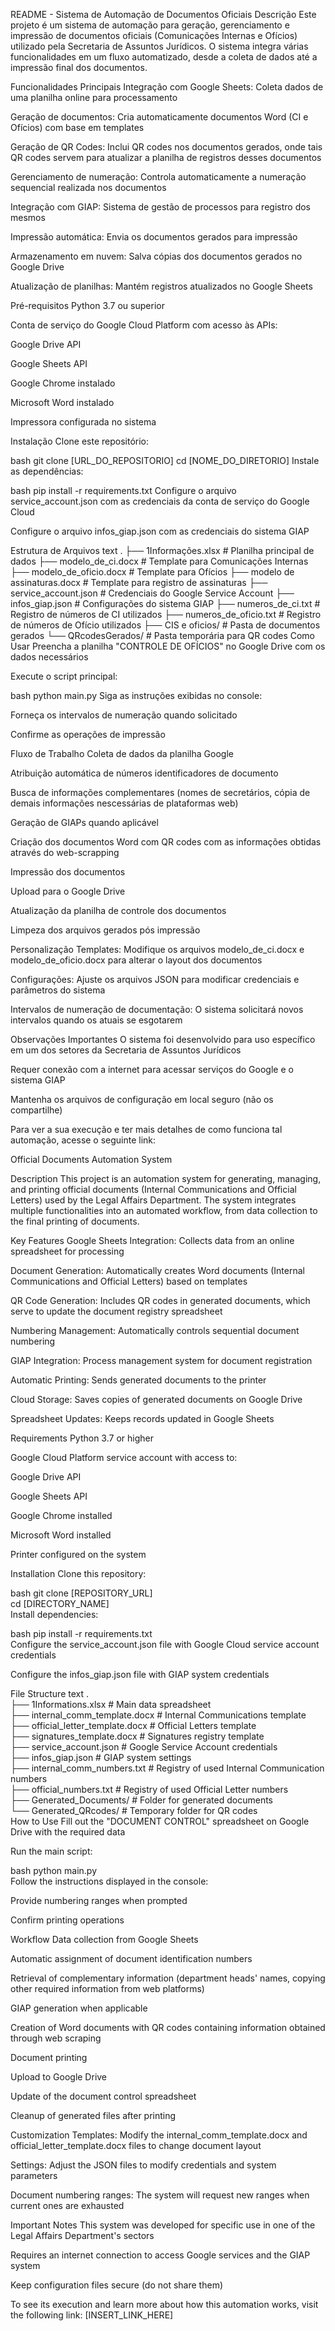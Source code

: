 README - Sistema de Automação de Documentos Oficiais
Descrição
Este projeto é um sistema de automação para geração, gerenciamento e impressão de documentos oficiais (Comunicações Internas e Ofícios) utilizado pela Secretaria de Assuntos Jurídicos. O sistema integra várias funcionalidades em um fluxo automatizado, desde a coleta de dados até a impressão final dos documentos.

Funcionalidades Principais
Integração com Google Sheets: Coleta dados de uma planilha online para processamento

Geração de documentos: Cria automaticamente documentos Word (CI e Ofícios) com base em templates

Geração de QR Codes: Inclui QR codes nos documentos gerados, onde tais QR codes servem para atualizar a planilha de registros desses documentos

Gerenciamento de numeração: Controla automaticamente a numeração sequencial realizada nos documentos

Integração com GIAP: Sistema de gestão de processos para registro dos mesmos

Impressão automática: Envia os documentos gerados para impressão

Armazenamento em nuvem: Salva cópias dos documentos gerados no Google Drive

Atualização de planilhas: Mantém registros atualizados no Google Sheets

Pré-requisitos
Python 3.7 ou superior

Conta de serviço do Google Cloud Platform com acesso às APIs:

Google Drive API

Google Sheets API

Google Chrome instalado

Microsoft Word instalado

Impressora configurada no sistema

Instalação
Clone este repositório:

bash
git clone [URL_DO_REPOSITORIO]
cd [NOME_DO_DIRETORIO]
Instale as dependências:

bash
pip install -r requirements.txt
Configure o arquivo service_account.json com as credenciais da conta de serviço do Google Cloud

Configure o arquivo infos_giap.json com as credenciais do sistema GIAP

Estrutura de Arquivos
text
.
├── 1Informações.xlsx                 # Planilha principal de dados
├── modelo_de_ci.docx                 # Template para Comunicações Internas
├── modelo_de_oficio.docx             # Template para Ofícios
├── modelo de assinaturas.docx        # Template para registro de assinaturas
├── service_account.json              # Credenciais do Google Service Account
├── infos_giap.json                   # Configurações do sistema GIAP
├── numeros_de_ci.txt                 # Registro de números de CI utilizados
├── numeros_de_oficio.txt             # Registro de números de Ofício utilizados
├── CIS e oficios/                    # Pasta de documentos gerados
└── QRcodesGerados/                   # Pasta temporária para QR codes
Como Usar
Preencha a planilha "CONTROLE DE OFÍCIOS" no Google Drive com os dados necessários

Execute o script principal:

bash
python main.py
Siga as instruções exibidas no console:

Forneça os intervalos de numeração quando solicitado

Confirme as operações de impressão

Fluxo de Trabalho
Coleta de dados da planilha Google

Atribuição automática de números identificadores de documento

Busca de informações complementares (nomes de secretários, cópia de demais informações nescessárias de plataformas web)

Geração de GIAPs quando aplicável

Criação dos documentos Word com QR codes com as informações obtidas através do web-scrapping

Impressão dos documentos

Upload para o Google Drive

Atualização da planilha de controle dos documentos

Limpeza dos arquivos gerados pós impressão

Personalização
Templates: Modifique os arquivos modelo_de_ci.docx e modelo_de_oficio.docx para alterar o layout dos documentos

Configurações: Ajuste os arquivos JSON para modificar credenciais e parâmetros do sistema

Intervalos de numeração de documentação: O sistema solicitará novos intervalos quando os atuais se esgotarem

Observações Importantes
O sistema foi desenvolvido para uso específico em um dos setores da Secretaria de Assuntos Jurídicos

Requer conexão com a internet para acessar serviços do Google e o sistema GIAP

Mantenha os arquivos de configuração em local seguro (não os compartilhe)

Para ver a sua execução e ter mais detalhes de como funciona tal automação, acesse o seguinte link:





Official Documents Automation System

Description
This project is an automation system for generating, managing, and printing official documents (Internal Communications and Official Letters) used by the Legal Affairs Department. The system integrates multiple functionalities into an automated workflow, from data collection to the final printing of documents.

Key Features
Google Sheets Integration: Collects data from an online spreadsheet for processing

Document Generation: Automatically creates Word documents (Internal Communications and Official Letters) based on templates

QR Code Generation: Includes QR codes in generated documents, which serve to update the document registry spreadsheet

Numbering Management: Automatically controls sequential document numbering

GIAP Integration: Process management system for document registration

Automatic Printing: Sends generated documents to the printer

Cloud Storage: Saves copies of generated documents on Google Drive

Spreadsheet Updates: Keeps records updated in Google Sheets

Requirements
Python 3.7 or higher

Google Cloud Platform service account with access to:

Google Drive API

Google Sheets API

Google Chrome installed

Microsoft Word installed

Printer configured on the system

Installation
Clone this repository:

bash
git clone [REPOSITORY_URL]  
cd [DIRECTORY_NAME]  
Install dependencies:

bash
pip install -r requirements.txt  
Configure the service_account.json file with Google Cloud service account credentials

Configure the infos_giap.json file with GIAP system credentials

File Structure
text
.  
├── 1Informations.xlsx                 # Main data spreadsheet  
├── internal_comm_template.docx        # Internal Communications template  
├── official_letter_template.docx      # Official Letters template  
├── signatures_template.docx           # Signatures registry template  
├── service_account.json               # Google Service Account credentials  
├── infos_giap.json                    # GIAP system settings  
├── internal_comm_numbers.txt          # Registry of used Internal Communication numbers  
├── official_numbers.txt               # Registry of used Official Letter numbers  
├── Generated_Documents/               # Folder for generated documents  
└── Generated_QRcodes/                 # Temporary folder for QR codes  
How to Use
Fill out the "DOCUMENT CONTROL" spreadsheet on Google Drive with the required data

Run the main script:

bash
python main.py  
Follow the instructions displayed in the console:

Provide numbering ranges when prompted

Confirm printing operations

Workflow
Data collection from Google Sheets

Automatic assignment of document identification numbers

Retrieval of complementary information (department heads' names, copying other required information from web platforms)

GIAP generation when applicable

Creation of Word documents with QR codes containing information obtained through web scraping

Document printing

Upload to Google Drive

Update of the document control spreadsheet

Cleanup of generated files after printing

Customization
Templates: Modify the internal_comm_template.docx and official_letter_template.docx files to change document layout

Settings: Adjust the JSON files to modify credentials and system parameters

Document numbering ranges: The system will request new ranges when current ones are exhausted

Important Notes
This system was developed for specific use in one of the Legal Affairs Department's sectors

Requires an internet connection to access Google services and the GIAP system

Keep configuration files secure (do not share them)

To see its execution and learn more about how this automation works, visit the following link: [INSERT_LINK_HERE]
